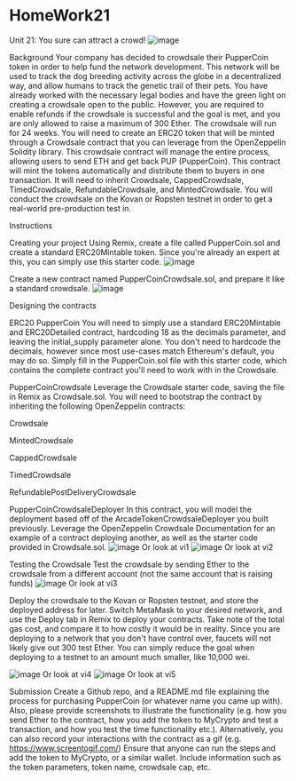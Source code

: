 # HomeWork21
Unit 21: You sure can attract a crowd!
![image](https://user-images.githubusercontent.com/68974271/110379673-1f2b2a80-8025-11eb-9052-a15a8a8d4ba7.png)


Background
Your company has decided to crowdsale their PupperCoin token in order to help fund the network development.
This network will be used to track the dog breeding activity across the globe in a decentralized way, and allow humans to track the genetic trail of their pets. You have already worked with the necessary legal bodies and have the green light on creating a crowdsale open to the public. However, you are required to enable refunds if the crowdsale is successful and the goal is met, and you are only allowed to raise a maximum of 300 Ether. The crowdsale will run for 24 weeks.
You will need to create an ERC20 token that will be minted through a Crowdsale contract that you can leverage from the OpenZeppelin Solidity library.
This crowdsale contract will manage the entire process, allowing users to send ETH and get back PUP (PupperCoin).
This contract will mint the tokens automatically and distribute them to buyers in one transaction.
It will need to inherit Crowdsale, CappedCrowdsale, TimedCrowdsale, RefundableCrowdsale, and MintedCrowdsale.
You will conduct the crowdsale on the Kovan or Ropsten testnet in order to get a real-world pre-production test in.

Instructions

Creating your project
Using Remix, create a file called PupperCoin.sol and create a standard ERC20Mintable token. Since you're already an expert at this, you can simply use this starter code.
![image](https://user-images.githubusercontent.com/68974271/110378319-73350f80-8023-11eb-96cb-01161b9d1663.png)

Create a new contract named PupperCoinCrowdsale.sol, and prepare it like a standard crowdsale.
![image](https://user-images.githubusercontent.com/68974271/110378395-8f38b100-8023-11eb-8541-116d54ae5428.png)

Designing the contracts

ERC20 PupperCoin
You will need to simply use a standard ERC20Mintable and ERC20Detailed contract, hardcoding 18 as the decimals parameter, and leaving the initial_supply parameter alone.
You don't need to hardcode the decimals, however since most use-cases match Ethereum's default, you may do so.
Simply fill in the PupperCoin.sol file with this starter code, which contains the complete contract you'll need to work with in the Crowdsale.

PupperCoinCrowdsale
Leverage the Crowdsale starter code, saving the file in Remix as Crowdsale.sol.
You will need to bootstrap the contract by inheriting the following OpenZeppelin contracts:


Crowdsale


MintedCrowdsale


CappedCrowdsale


TimedCrowdsale


RefundablePostDeliveryCrowdsale



PupperCoinCrowdsaleDeployer
In this contract, you will model the deployment based off of the ArcadeTokenCrowdsaleDeployer you built previously. Leverage the OpenZeppelin Crowdsale Documentation for an example of a contract deploying another, as well as the starter code provided in Crowdsale.sol.
![image](https://user-images.githubusercontent.com/68974271/110378653-d626a680-8023-11eb-9907-33f1c92c8ae6.png)
Or look at vi1
![image](https://user-images.githubusercontent.com/68974271/110378841-17b75180-8024-11eb-8c58-a88a7ad7b9f6.png)
Or look at vi2

Testing the Crowdsale
Test the crowdsale by sending Ether to the crowdsale from a different account (not the same account that is raising funds)
![image](https://user-images.githubusercontent.com/68974271/110378932-34538980-8024-11eb-99ba-20da528fe35b.png)
Or look at vi3




Deploy the crowdsale to the Kovan or Ropsten testnet, and store the deployed address for later. Switch MetaMask to your desired network, and use the Deploy tab in Remix to deploy your contracts. Take note of the total gas cost, and compare it to how costly it would be in reality. Since you are deploying to a network that you don't have control over, faucets will not likely give out 300 test Ether. You can simply reduce the goal when deploying to a testnet to an amount much smaller, like 10,000 wei.

![image](https://user-images.githubusercontent.com/68974271/110379166-77adf800-8024-11eb-9f44-ce091d846cda.png)
Or look at vi4
![image](https://user-images.githubusercontent.com/68974271/110379227-8d232200-8024-11eb-958e-b92040e25beb.png)
Or look at vi5

Submission
Create a Github repo, and a README.md file explaining the process for purchasing PupperCoin (or whatever name you came up with).
Also, please provide screenshots to illustrate the functionality (e.g. how you send Ether to the contract, how you add the token to MyCrypto and test a transaction, and how you test the time functionality etc.). Alternatively, you can also record your interactions with the contract as a gif (e.g. https://www.screentogif.com/)
Ensure that anyone can run the steps and add the token to MyCrypto, or a similar wallet.
Include information such as the token parameters, token name, crowdsale cap, etc.
